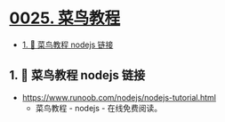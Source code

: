 # [0025. 菜鸟教程](https://github.com/Tdahuyou/nodejs/tree/main/0025.%20%E8%8F%9C%E9%B8%9F%E6%95%99%E7%A8%8B)

<!-- region:toc -->
- [1. 🔗 菜鸟教程 nodejs 链接](#1--菜鸟教程-nodejs-链接)
<!-- endregion:toc -->

## 1. 🔗 菜鸟教程 nodejs 链接

- https://www.runoob.com/nodejs/nodejs-tutorial.html
  - 菜鸟教程 - nodejs - 在线免费阅读。




